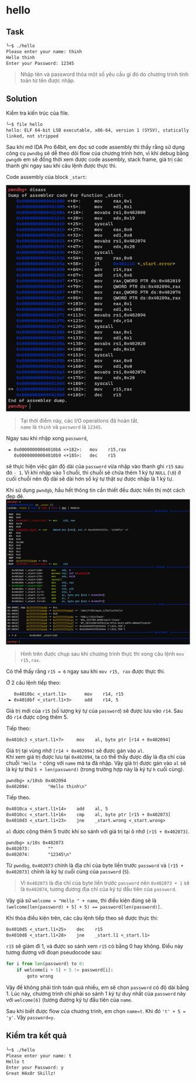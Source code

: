 # hello
## Task
```
└─$ ./hello
Please enter your name: thinh
Hello thinh
Enter your Password: 12345
```
> Nhập tên và password thỏa một số yêu cầu gì đó do chương trình tính toán từ tên được nhập.  

## Solution
Kiểm tra kiến trúc của file.
```
└─$ file hello
hello: ELF 64-bit LSB executable, x86-64, version 1 (SYSV), statically linked, not stripped
```
Sau khi mở IDA Pro 64bit, em đọc sơ code assembly thì thấy rằng sử dụng công cụ `pwndbg` sẽ dễ theo dõi flow của chương trình hơn, vì khi debug bằng `pwngdb` em sẽ đồng thời xem được code assembly, stack frame, giá trị các thanh ghi ngay sau khi câu lệnh được thực thi.  

Code assembly của block `_start`:  

![](https://github.com/datthinh1801/NT209.L21.ANTN-Challenges/blob/main/Series%201/hello/hello_start.png)  
> Tại thời điểm này, các I/O operations đã hoàn tất.  
> `name` là `thinh` và `password` là `12345`.

Ngay sau khi nhập xong `password`,  
```
 ► 0x00000000004010b6 <+182>:   mov    r15,rax
   0x00000000004010b9 <+185>:   dec    r15
```  
sẽ thực hiện việc gán độ dài của `password` vừa nhập vào thanh ghi `r15` sau đó `- 1`. Vì khi nhập vào 1 chuỗi, thì chuỗi sẽ chứa thêm 1 ký tự `NULL` (`\0`) ở cuối chuỗi nên độ dài sẽ dài hơn số ký tự thật sự được nhập là 1 ký tự.  

Khi sử dụng `pwndgb`, hầu hết thông tin cần thiết đều được hiển thị một cách đẹp đẽ.  
![](https://github.com/datthinh1801/NT209.L21.ANTN-Challenges/blob/main/Series%201/hello/hello_dec_r15.png)
> Hình trên được chụp sau khi chương trình thực thi xong câu lệnh `mov r15,rax`.  

Có thể thấy rằng `r15 = 6` ngay sau khi `mov r15, rax` được thực thi.  

Ở 2 câu lệnh tiếp theo:  
```
   0x4010bc <_start.l1>       mov    r14, r15
 ► 0x4010bf <_start.l1+3>     add    r14, 5
```
Giá trị mới của `r15` (số lượng ký tự của `password`) sẽ được lưu vào `r14`. Sau đó `r14` được cộng thêm 5.  

Tiếp theo:
```
0x4010c3 <_start.l1+7>     mov    al, byte ptr [r14 + 0x402094]
```
Giá trị tại vùng nhớ `[r14 + 0x402094]` sẽ được gán vào `al`.  
Khi xem giá trị được lưu tại `0x402094`, ta có thể thấy được đây là địa chỉ của chuỗi `"Hello "` cộng với `name` mà ta đã nhập. Vậy giá trị được gán vào `al` sẽ là ký tự thứ `5 + len(password)` (trong trường hợp này là ký tự `h` cuối cùng).
```
pwndbg> x/10sb 0x402094
0x402094:       "Hello thinh\n"
```

Tiếp theo.
```
0x4010ca <_start.l1+14>    add    al, 5
0x4010cc <_start.l1+16>    cmp    al, byte ptr [r15 + 0x402073]
0x4010d3 <_start.l1+23>    jne    _start.wrong <_start.wrong>
```

`al` được cộng thêm 5 trước khi so sánh với giá trị tại ô nhớ `[r15 + 0x402073]`.
```
pwndbg> x/10s 0x402073
0x402073:       ""
0x402074:       "12345\n"
```
Từ `pwndbg`, `0x402073` chính là địa chỉ của byte liền trước `password` và `[r15 + 0x402073]` chính là ký tự cuối cùng của `password` (`5`).  
> Vì `0x402073` là địa chỉ của byte liền trước `password` nên `0x402073 + 1` sẽ là `0x402074`, tương đương địa chỉ của ký tự đầu tiên của `password`.  

Vậy giả sử `welcome = "Hello " + name`, thì điều kiện đúng sẽ là `(welcome[len(password) + 5] + 5) == password[len(password)]`.  

Khi thỏa điều kiện trên, các câu lệnh tiếp theo sẽ được thực thi:  
```
0x4010d5 <_start.l1+25>    dec    r15
0x4010d8 <_start.l1+28>    jne    _start.l1 <_start.l1>
```
`r15` sẽ giảm đi 1, và được so sánh xem `r15` có bằng 0 hay không. Điều này tương đương với đoạn pseudocode sau:
```python
for i from len(password) to 0:
    if welcome[i + 5] + 5 != password[i]:
        goto wrong
```

Vậy để không phải tính toán quá nhiều, em sẽ chọn `password` có độ dài bằng 1. Lúc này, chương trình chỉ phải so sánh 1 ký tự duy nhất của `password` này với `welcome[6]` (tương đương ký tự đầu tiên của `name`.  

Sau khi biết được flow của chương trình, em chọn `name=t`. Khi đó `'t' + 5 = 'y'`. Vậy `password=y`.

## Kiểm tra kết quả
```
└─$ ./hello
Please enter your name: t
Hello t
Enter your Password: y
Great H4x0r Skillz!
```
